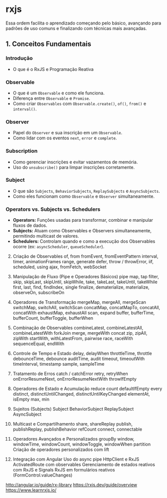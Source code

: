 # rxjs 
Essa ordem facilita o aprendizado começando pelo básico, avançando para padrões de uso comuns e finalizando com técnicas mais avançadas.

## 1. Conceitos Fundamentais

### Introdução
* O que é o RxJS e Programação Reativa

### Observable
* O que é um `Observable` e como ele funciona.
* Diferença entre `Observable` e `Promise`.
* Como criar `Observables` com `Observable.create()`, `of()`, `from()` e `interval()`.

### Observer
* Papel do `Observer` e sua inscrição em um `Observable`.
* Como lidar com os eventos `next`, `error` e `complete`.

### Subscription
* Como gerenciar inscrições e evitar vazamentos de memória.
* Uso do `unsubscribe()` para limpar inscrições corretamente.

### Subject
* O que são `Subjects`, `BehaviorSubjects`, `ReplaySubjects` e `AsyncSubjects`.
* Como eles funcionam como `Observable` e `Observer` simultaneamente.

### Operators vs. Subjects vs. Schedulers
* **Operators:** Funções usadas para transformar, combinar e manipular fluxos de dados.
* **Subjects:** Atuam como Observables e Observers simultaneamente, permitindo multicast de valores.
* **Schedulers:** Controlam quando e como a execução dos Observables ocorre (ex: `asyncScheduler`, `queueScheduler`).

2. Criação de Observables
 of, from
 fromEvent, fromEventPattern
 interval, timer, animationFrames
 range, generate
 defer, throw / throwError, iif, scheduled, using
 ajax, fromFetch, webSocket

3. Manipulação de Fluxo (Pipe e Operadores Básicos)
 pipe
 map, tap
 filter, skip, skipLast, skipUntil, skipWhile, take, takeLast, takeUntil, takeWhile
 first, last, find, findIndex, single
 finalize, dematerialize, materialize, observeOn, subscribeOn

4. Operadores de Transformação
mergeMap, mergeAll, mergeScan
switchMap, switchAll, switchScan
concatMap, concatMapTo, concatAll, concatWith
exhaustMap, exhaustAll
scan, expand
buffer, bufferTime, bufferCount, bufferToggle, bufferWhen

5. Combinação de Observables
combineLatest, combineLatestAll, combineLatestWith
forkJoin
merge, mergeWith
concat
zip, zipAll, zipWith
startWith, withLatestFrom, pairwise
race, raceWith
sequenceEqual, endWith

6. Controle de Tempo e Estado
delay, delayWhen
throttleTime, throttle
debounceTime, debounce
auditTime, audit
timeout, timeoutWith
timeInterval, timestamp
sample, sampleTime

7. Tratamento de Erros
catch / catchError
retry, retryWhen
onErrorResumeNext, onErrorResumeNextWith
throwIfEmpty

8. Operadores de Estado e Acumulação
reduce
count
defaultIfEmpty
every
distinct, distinctUntilChanged, distinctUntilKeyChanged
elementAt, isEmpty
max, min

9. Sujeitos (Subjects)
Subject
BehaviorSubject
ReplaySubject
AsyncSubject

10. Multicast e Compartilhamento
share, shareReplay
publish, publishReplay, publishBehavior
refCount
connect, connectable

11. Operadores Avançados e Personalizados
groupBy
window, windowTime, windowCount, windowToggle, windowWhen
partition
Criação de operadores personalizados com lift

12. Integração com Angular
Uso do async pipe
HttpClient e RxJS
ActivatedRoute com observables
Gerenciamento de estados reativos com RxJS e Signals
RxJS em formulários reativos (FormControl.valueChanges)


http://angular.io/guide/rx-library
https://rxjs.dev/guide/overview
https://www.learnrxjs.io/

